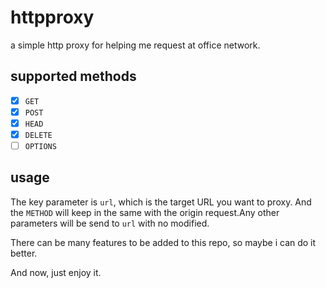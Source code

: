 # httpproxy

a simple http proxy for helping me request at office network.

## supported methods

- [x] `GET`
- [x] `POST`
- [x] `HEAD`
- [x] `DELETE`
- [ ] `OPTIONS`

## usage

The key parameter is `url`, which is the target URL you want to proxy.
And the `METHOD` will keep in the same with the origin request.Any other parameters 
will be send to `url` with no modified.

There can be many features to be added to this repo, so maybe i can do it better.

And now, just enjoy it.